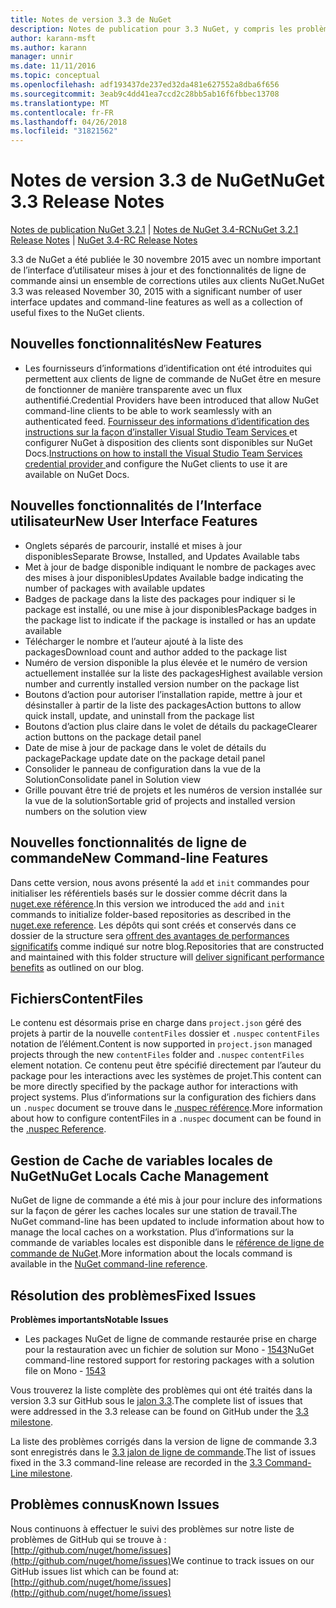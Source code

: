 ```yaml
---
title: Notes de version 3.3 de NuGet
description: Notes de publication pour 3.3 NuGet, y compris les problèmes connus, les correctifs de bogues, les fonctionnalités ajoutées et dcr.
author: karann-msft
ms.author: karann
manager: unnir
ms.date: 11/11/2016
ms.topic: conceptual
ms.openlocfilehash: adf193437de237ed32da481e627552a8dba6f656
ms.sourcegitcommit: 3eab9c4dd41ea7ccd2c28bb5ab16f6fbbec13708
ms.translationtype: MT
ms.contentlocale: fr-FR
ms.lasthandoff: 04/26/2018
ms.locfileid: "31821562"
---
```

# <a name="nuget-33-release-notes"></a><span data-ttu-id="4ff7b-103">Notes de version 3.3 de NuGet</span><span class="sxs-lookup"><span data-stu-id="4ff7b-103">NuGet 3.3 Release Notes</span></span>

<span data-ttu-id="4ff7b-104">[Notes de publication NuGet 3.2.1](../release-notes/nuget-3.2.1.md) | [Notes de NuGet 3.4-RC](../release-notes/nuget-3.4-RC.md)</span><span class="sxs-lookup"><span data-stu-id="4ff7b-104">[NuGet 3.2.1 Release Notes](../release-notes/nuget-3.2.1.md) | [NuGet 3.4-RC Release Notes](../release-notes/nuget-3.4-RC.md)</span></span>

<span data-ttu-id="4ff7b-105">3.3 de NuGet a été publiée le 30 novembre 2015 avec un nombre important de l’interface d’utilisateur mises à jour et des fonctionnalités de ligne de commande ainsi un ensemble de corrections utiles aux clients NuGet.</span><span class="sxs-lookup"><span data-stu-id="4ff7b-105">NuGet 3.3 was released November 30, 2015 with a significant number of user interface updates and command-line features as well as a collection of useful fixes to the NuGet clients.</span></span>

## <a name="new-features"></a><span data-ttu-id="4ff7b-106">Nouvelles fonctionnalités</span><span class="sxs-lookup"><span data-stu-id="4ff7b-106">New Features</span></span>

* <span data-ttu-id="4ff7b-107">Les fournisseurs d’informations d’identification ont été introduites qui permettent aux clients de ligne de commande de NuGet être en mesure de fonctionner de manière transparente avec un flux authentifié.</span><span class="sxs-lookup"><span data-stu-id="4ff7b-107">Credential Providers have been introduced that allow NuGet command-line clients to be able to work seamlessly with an authenticated feed.</span></span> <span data-ttu-id="4ff7b-108">[Fournisseur des informations d’identification des instructions sur la façon d’installer Visual Studio Team Services ](../api/nuget-exe-credential-providers.md) et configurer NuGet à disposition des clients sont disponibles sur NuGet Docs.</span><span class="sxs-lookup"><span data-stu-id="4ff7b-108">[Instructions on how to install the Visual Studio Team Services credential provider ](../api/nuget-exe-credential-providers.md) and configure the NuGet clients to use it are available on NuGet Docs.</span></span>

## <a name="new-user-interface-features"></a><span data-ttu-id="4ff7b-109">Nouvelles fonctionnalités de l’Interface utilisateur</span><span class="sxs-lookup"><span data-stu-id="4ff7b-109">New User Interface Features</span></span>

* <span data-ttu-id="4ff7b-110">Onglets séparés de parcourir, installé et mises à jour disponibles</span><span class="sxs-lookup"><span data-stu-id="4ff7b-110">Separate Browse, Installed, and Updates Available tabs</span></span>
* <span data-ttu-id="4ff7b-111">Met à jour de badge disponible indiquant le nombre de packages avec des mises à jour disponibles</span><span class="sxs-lookup"><span data-stu-id="4ff7b-111">Updates Available badge indicating the number of packages with available updates</span></span>
* <span data-ttu-id="4ff7b-112">Badges de package dans la liste des packages pour indiquer si le package est installé, ou une mise à jour disponibles</span><span class="sxs-lookup"><span data-stu-id="4ff7b-112">Package badges in the package list to indicate if the package is installed or has an update available</span></span>
* <span data-ttu-id="4ff7b-113">Télécharger le nombre et l’auteur ajouté à la liste des packages</span><span class="sxs-lookup"><span data-stu-id="4ff7b-113">Download count and author added to the package list</span></span>
* <span data-ttu-id="4ff7b-114">Numéro de version disponible la plus élevée et le numéro de version actuellement installée sur la liste des packages</span><span class="sxs-lookup"><span data-stu-id="4ff7b-114">Highest available version number and currently installed version number on the package list</span></span>
* <span data-ttu-id="4ff7b-115">Boutons d’action pour autoriser l’installation rapide, mettre à jour et désinstaller à partir de la liste des packages</span><span class="sxs-lookup"><span data-stu-id="4ff7b-115">Action buttons to allow quick install, update, and uninstall from the package list</span></span>
* <span data-ttu-id="4ff7b-116">Boutons d’action plus claire dans le volet de détails du package</span><span class="sxs-lookup"><span data-stu-id="4ff7b-116">Clearer action buttons on the package detail panel</span></span>
* <span data-ttu-id="4ff7b-117">Date de mise à jour de package dans le volet de détails du package</span><span class="sxs-lookup"><span data-stu-id="4ff7b-117">Package update date on the package detail panel</span></span>
* <span data-ttu-id="4ff7b-118">Consolider le panneau de configuration dans la vue de la Solution</span><span class="sxs-lookup"><span data-stu-id="4ff7b-118">Consolidate panel in Solution view</span></span>
* <span data-ttu-id="4ff7b-119">Grille pouvant être trié de projets et les numéros de version installée sur la vue de la solution</span><span class="sxs-lookup"><span data-stu-id="4ff7b-119">Sortable grid of projects and installed version numbers on the solution view</span></span>

## <a name="new-command-line-features"></a><span data-ttu-id="4ff7b-120">Nouvelles fonctionnalités de ligne de commande</span><span class="sxs-lookup"><span data-stu-id="4ff7b-120">New Command-line Features</span></span>

<span data-ttu-id="4ff7b-121">Dans cette version, nous avons présenté la `add` et `init` commandes pour initialiser les référentiels basés sur le dossier comme décrit dans la [nuget.exe référence](../tools/nuget-exe-cli-reference.md).</span><span class="sxs-lookup"><span data-stu-id="4ff7b-121">In this version we introduced the `add` and `init` commands to initialize folder-based repositories as described in the [nuget.exe reference](../tools/nuget-exe-cli-reference.md).</span></span> <span data-ttu-id="4ff7b-122">Les dépôts qui sont créés et conservés dans ce dossier de la structure sera [offrent des avantages de performances significatifs](http://blog.nuget.org/20150922/Accelerate-Package-Source.html) comme indiqué sur notre blog.</span><span class="sxs-lookup"><span data-stu-id="4ff7b-122">Repositories that are constructed and maintained with this folder structure will [deliver significant performance benefits](http://blog.nuget.org/20150922/Accelerate-Package-Source.html) as outlined on our blog.</span></span>

## <a name="contentfiles"></a><span data-ttu-id="4ff7b-123">Fichiers</span><span class="sxs-lookup"><span data-stu-id="4ff7b-123">ContentFiles</span></span>

<span data-ttu-id="4ff7b-124">Le contenu est désormais prise en charge dans `project.json` géré des projets à partir de la nouvelle `contentFiles` dossier et `.nuspec` `contentFiles` notation de l’élément.</span><span class="sxs-lookup"><span data-stu-id="4ff7b-124">Content is now supported in `project.json` managed projects through the new `contentFiles` folder and `.nuspec` `contentFiles` element notation.</span></span>  <span data-ttu-id="4ff7b-125">Ce contenu peut être spécifié directement par l’auteur du package pour les interactions avec les systèmes de projet.</span><span class="sxs-lookup"><span data-stu-id="4ff7b-125">This content can be more directly specified by the package author for interactions with project systems.</span></span>  <span data-ttu-id="4ff7b-126">Plus d’informations sur la configuration des fichiers dans un `.nuspec` document se trouve dans le [.nuspec référence](../reference/nuspec.md).</span><span class="sxs-lookup"><span data-stu-id="4ff7b-126">More information about how to configure contentFiles in a `.nuspec` document can be found in the [.nuspec Reference](../reference/nuspec.md).</span></span>

## <a name="nuget-locals-cache-management"></a><span data-ttu-id="4ff7b-127">Gestion de Cache de variables locales de NuGet</span><span class="sxs-lookup"><span data-stu-id="4ff7b-127">NuGet Locals Cache Management</span></span>

<span data-ttu-id="4ff7b-128">NuGet de ligne de commande a été mis à jour pour inclure des informations sur la façon de gérer les caches locales sur une station de travail.</span><span class="sxs-lookup"><span data-stu-id="4ff7b-128">The NuGet command-line has been updated to include information about how to manage the local caches on a workstation.</span></span>  <span data-ttu-id="4ff7b-129">Plus d’informations sur la commande de variables locales est disponible dans le [référence de ligne de commande de NuGet](../tools/cli-ref-locals.md).</span><span class="sxs-lookup"><span data-stu-id="4ff7b-129">More information about the locals command is available in the [NuGet command-line reference](../tools/cli-ref-locals.md).</span></span>

## <a name="fixed-issues"></a><span data-ttu-id="4ff7b-130">Résolution des problèmes</span><span class="sxs-lookup"><span data-stu-id="4ff7b-130">Fixed Issues</span></span>

<span data-ttu-id="4ff7b-131">**Problèmes importants**</span><span class="sxs-lookup"><span data-stu-id="4ff7b-131">**Notable Issues**</span></span>

* <span data-ttu-id="4ff7b-132">Les packages NuGet de ligne de commande restaurée prise en charge pour la restauration avec un fichier de solution sur Mono - [1543](https://github.com/NuGet/Home/issues/1543)</span><span class="sxs-lookup"><span data-stu-id="4ff7b-132">NuGet command-line restored support for restoring packages with a solution file on Mono - [1543](https://github.com/NuGet/Home/issues/1543)</span></span>

<span data-ttu-id="4ff7b-133">Vous trouverez la liste complète des problèmes qui ont été traités dans la version 3.3 sur GitHub sous le [jalon 3.3](https://github.com/NuGet/Home/issues?q=is%3Aissue+milestone%3A3.3.0+is%3Aclosed).</span><span class="sxs-lookup"><span data-stu-id="4ff7b-133">The complete list of issues that were addressed in the 3.3 release can be found on GitHub under the [3.3 milestone](https://github.com/NuGet/Home/issues?q=is%3Aissue+milestone%3A3.3.0+is%3Aclosed).</span></span>

<span data-ttu-id="4ff7b-134">La liste des problèmes corrigés dans la version de ligne de commande 3.3 sont enregistrés dans le [3.3 jalon de ligne de commande](https://github.com/NuGet/Home/issues?q=is%3Aissue+is%3Aclosed+milestone%3A3.3.0-commandline).</span><span class="sxs-lookup"><span data-stu-id="4ff7b-134">The list of issues fixed in the 3.3 command-line release are recorded in the [3.3 Command-Line milestone](https://github.com/NuGet/Home/issues?q=is%3Aissue+is%3Aclosed+milestone%3A3.3.0-commandline).</span></span>

## <a name="known-issues"></a><span data-ttu-id="4ff7b-135">Problèmes connus</span><span class="sxs-lookup"><span data-stu-id="4ff7b-135">Known Issues</span></span>

<span data-ttu-id="4ff7b-136">Nous continuons à effectuer le suivi des problèmes sur notre liste de problèmes de GitHub qui se trouve à : [http://github.com/nuget/home/issues](http://github.com/nuget/home/issues)</span><span class="sxs-lookup"><span data-stu-id="4ff7b-136">We continue to track issues on our GitHub issues list which can be found at: [http://github.com/nuget/home/issues](http://github.com/nuget/home/issues)</span></span>